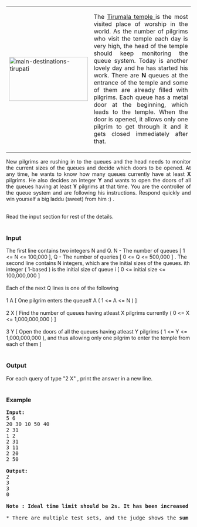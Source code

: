 <table border="0">
<tbody>
<tr>
<td><img src="./24640/file/AAmf4qkJ.png" alt="main-destinations-tirupati" width="215" height="120"></td>
<td>
<p align="justify">The <a href="http://en.wikipedia.org/wiki/Tirumala_Venkateswara_Temple" target="_blank">Tirumala temple </a> is the most visited place of worship in the world. As the number of pilgrims who visit the temple each day is very high, the head of the temple should keep monitoring the queue system. Today is another lovely day and he has started his work. There are <strong>N</strong> queues at the entrance of the temple and some of them are already filled with pilgrims. Each queue has a metal door at the beginning, which leads to the temple. When the door is opened, it allows only one pilgrim to get through it and it gets closed immediately after that.</p>
</td>
</tr>
</tbody>
</table>
<p align="justify">New pilgrims are rushing in to the queues and the head needs to monitor the current sizes of the queues and decide which doors to be opened. At any time, he wants to know how many queues currently have at least <strong>X</strong> pilgrims. He also decides an integer <strong>Y</strong> and wants to open the doors of all the queues having at least <strong>Y</strong> pilgrims at that time. You are the controller of the queue system and are following his instructions. Respond quickly and win yourself a big laddu (sweet) from him :) .</p>
<p><br> Read the input section for rest of the details. <br><br></p>
<h3>Input</h3>
<p>The first line contains two integers N and Q. N - The number of queues [ 1 &lt;= N &lt;= 100,000 ], Q - The number of queries [ 0 &lt;= Q &lt;= 500,000 ] . The second line contains N integers, which are the initial sizes of the queues. ith integer ( 1-based ) is the initial size of queue i  [ 0 &lt;= initial size &lt;= 100,000,000 ] <br><br> Each of the next Q lines is one of the following <br><br> 1 A  [ One pilgrim enters the queue# A ( 1 &lt;= A &lt;= N ) ] <br><br> 2 X  [ Find the number of queues having atleast X pilgrims currently ( 0 &lt;= X &lt;= 1,000,000,000 )  ] <br> <br> 3 Y  [ Open the doors of all the queues having atleast Y pilgrims ( 1 &lt;= Y &lt;= 1,000,000,000 ), and thus allowing only one pilgrim to enter the temple from each of them ] <br><br></p>
<h3>Output</h3>
<p>For each query of type "2 X" , print the answer in a new line. <br><br></p>
<h3>Example</h3>
<pre><strong>Input:</strong><br>5 6<br>20 30 10 50 40<br>2 31<br>1 2<br>2 31<br>3 11<br>2 20<br>2 50<br><br><strong>Output:</strong><br>2<br>3<br>3<br>0<br><br><strong>Note : Ideal time limit should be 2s. It has been increased to 7s, to let Java solutions pass, as the i/o is huge.</strong><br><br>* There are multiple test sets, and the judge shows the <strong>sum</strong> of the time taken over all test sets of your submission, if Accepted.</pre>